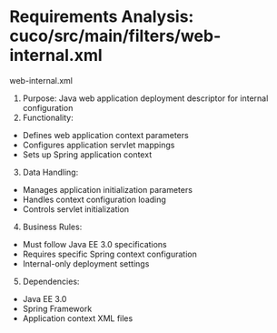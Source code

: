 # Requirements Analysis: cuco/src/main/filters/web-internal.xml

web-internal.xml
1. Purpose: Java web application deployment descriptor for internal configuration
2. Functionality:
- Defines web application context parameters
- Configures application servlet mappings
- Sets up Spring application context

3. Data Handling:
- Manages application initialization parameters
- Handles context configuration loading
- Controls servlet initialization

4. Business Rules:
- Must follow Java EE 3.0 specifications
- Requires specific Spring context configuration
- Internal-only deployment settings

5. Dependencies:
- Java EE 3.0
- Spring Framework
- Application context XML files